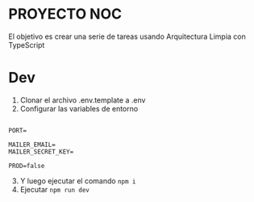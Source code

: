 # PROYECTO NOC


El objetivo es crear una serie de tareas usando Arquitectura Limpia con TypeScript


# Dev
1. Clonar el archivo .env.template a .env
2. Configurar las variables de entorno

```

PORT=

MAILER_EMAIL=
MAILER_SECRET_KEY=

PROD=false

```
3. Y luego ejecutar el comando ```npm i```
4. Ejecutar ```npm run dev```